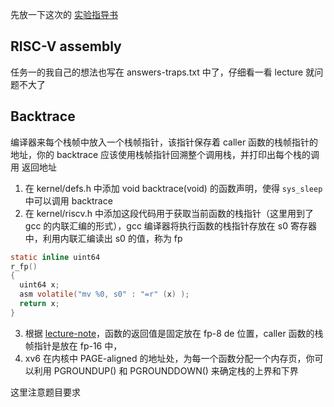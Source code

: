 先放一下这次的 [实验指导书](https://pdos.csail.mit.edu/6.828/2020/labs/traps.html)

## RISC-V assembly

任务一的我自己的想法也写在 answers-traps.txt 中了，仔细看一看 lecture 就问题不大了

## Backtrace

编译器来每个栈帧中放入一个栈帧指针，该指针保存着 caller 函数的栈帧指针的地址，你的 backtrace 应该使用栈帧指针回溯整个调用栈，并打印出每个栈的调用 返回地址

1. 在 kernel/defs.h 中添加 void backtrace(void) 的函数声明，使得 `sys_sleep` 中可以调用 backtrace
2. 在 kernel/riscv.h 中添加这段代码用于获取当前函数的栈指针（这里用到了 gcc 的内联汇编的形式），gcc 编译器将执行函数的栈指针存放在 s0 寄存器中，利用内联汇编读出 s0 的值，称为 fp

````c
static inline uint64
r_fp()
{
  uint64 x;
  asm volatile("mv %0, s0" : "=r" (x) );
  return x;
}
````
3. 根据 [lecture-note](https://pdos.csail.mit.edu/6.828/2020/lec/l-riscv-slides.pdf)，函数的返回值是固定放在 fp-8 de 位置，caller 函数的栈帧指针是放在 fp-16 中，
4. xv6 在内核中 PAGE-aligned 的地址处，为每一个函数分配一个内存页，你可以利用 PGROUNDUP() 和 PGROUNDDOWN() 来确定栈的上界和下界

这里注意题目要求


